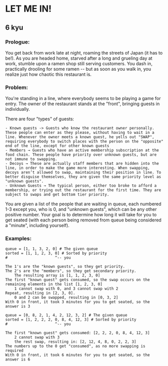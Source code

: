 # LET ME IN!
## 6 kyu

### Prologue:

You get back from work late at night, roaming the streets of Japan (it has to be!). As you are headed home, starved after a long and grueling day at work, stumble upon a ramen shop still serving customers. You dash in, practically drooling for some ramen -- but as soon as you walk in, you realize just how chaotic this restaurant is.

### Problem:

You're standing in a line, where everybody seems to be playing a game for entry. The owner of the restaurant stands at the "front", bringing guests in individually.

There are four "types" of guests:

    - Known guests -> Guests who know the restaurant owner personally. These people can enter as they please, without having to wait in a line. Whenever the owner meets a known guest, he yells out "SWAP", requiring everybody to switch places with the person on the "opposite" end of the line, except for other known guests
    - Members → Guests who have an active membership subscription at the food chain. These people have priority over unknown guests, but are not immune to swapping.
    - Decoys → These are actually staff members that are hidden into the line, in order to make the game more interesting. When swapping, decoys aren’t allowed to swap, maintaining their position in line. To better disguise themselves, they are given the same priority level as "unknown guests".
    - Unknown Guests → The typical person, either too broke to afford a membership, or trying out the restaurant for the first time. They are subject to swaps and get bottom tier priority.

You are given a list of the people that are waiting in queue, each numbered 1-3 except you, who is 0, and "unknown guests", which can be any other positive number. Your goal is to determine how long it will take for you to get seated (with each person being removed from queue being considered a "minute", including yourself).

### Examples:
```
queue = [1, 1, 3, 2, 0] # The given queue
sorted = [1, 1, 2, 3, 0] # Sorted by priority
#                     ^-- you
```

    The 1's are the "known guests", so they get priority.
    The 2's are the "members", so they get secondary priority.
        The resulting array is [1, 1, 2, 3, 0]
    The first "known guest" gets consumed, so the swap occurs on the remaining elements in the list [1, 2, 3, 0]
        1 cannot swap with 0, and 3 cannot swap with 2
    Repeat, resulting in [2, 3, 0].
        0 and 2 can be swapped, resulting in [0, 3, 2]
    With 0 in front, it took 3 minutes for you to get seated, so the answer is 3
```
queue = [0, 8, 2, 1, 4, 2, 12, 3, 2] # The given queue
sorted = [1, 2, 2, 2, 0, 8, 4, 12, 3] # Sorted by priority
#                     ^-- you
```

    The first "known guest" gets consumed: [2, 2, 2, 0, 8, 4, 12, 3]
        2 cannot swap with 3
        the rest swap, resulting in: [2, 12, 4, 8, 0, 2, 2, 3]
    The numbers up to the 0 get "consumed", as no more swapping is required
    With 0 in front, it took 6 minutes for you to get seated, so the answer is 6

